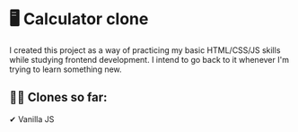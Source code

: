 # 🖥 Calculator clone

I created this project as a way of practicing my basic HTML/CSS/JS skills while studying frontend development. I intend to go back to it whenever I'm trying to learn something new.

## 🧑‍💻 Clones so far:
✔ Vanilla JS
